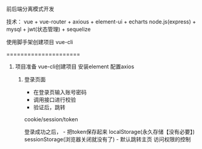 前后端分离模式开发

技术：
vue + vue-router + axious + element-ui + echarts
node.js(express) + mysql + jwt(状态管理) + sequelize

使用脚手架创建项目
vue-cli


=====================

1. 项目准备
    vue-cli创建项目
    安装element
    配置axios

    1. 登录页面
        - 在登录页输入账号密码
        - 调用接口进行校验
        - 验证后，跳转

        cookie/session/token

        登录成功之后，
            - 把token保存起来 
                localStorage(永久存储【没有必要】)
                sessionStorage(浏览器关闭就没有了)
            - 默认跳转主页
                访问权限的控制